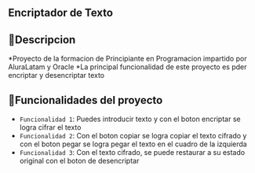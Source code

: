 ## Encriptador de Texto

## :hammer:Descripcion

*Proyecto de la formacion de Principiante en Programacion impartido por AluraLatam y Oracle
*La principal funcionalidad de este proyecto es pder encriptar y desencriptar texto

## :hammer:Funcionalidades del proyecto

- `Funcionalidad 1`: Puedes introducir texto y con el boton encriptar se logra cifrar el texto
- `Funcionalidad 2`: Con el boton copiar se logra copiar el texto cifrado y con el boton pegar se logra pegar el texto en el cuadro de la izquierda
- `Funcionalidad 3`: Con el texto cifrado, se puede restaurar a su estado original con el boton de desencriptar